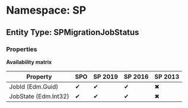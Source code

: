 # Namespace: SP

## Entity Type: SPMigrationJobStatus

### Properties

**Availability matrix**

Property | SPO | SP 2019 | SP 2016 | SP 2013
----------|-----|---------|---------|--------
JobId (Edm.Guid) | ✔ | ✔ | ✔ | ✖
JobState (Edm.Int32) | ✔ | ✔ | ✔ | ✖


